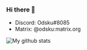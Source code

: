 ### Hi there 👋
- Discord: Odsku#8085
- Matrix: @odsku:matrix.org

<img src="https://github-readme-stats.vercel.app/api?username=Odsku&show_icons=true&theme=dracula&include_all_commits=true&count_private=true&layout=compact" alt="My github stats"/>

